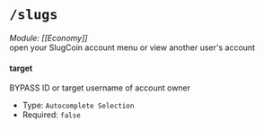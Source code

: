 # `/slugs`
*Module: [[Economy]]*<br>
open your SlugCoin account menu or view another user's account
#### target
BYPASS ID or target username of account owner
- Type: `Autocomplete Selection`
- Required: `false`